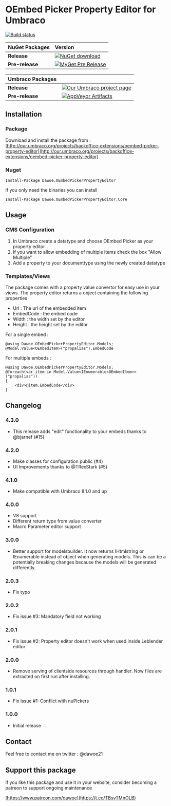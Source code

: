 # OEmbed Picker Property Editor for Umbraco  

[![Build status](https://ci.appveyor.com/api/projects/status/glmu0g4euryf70o1?svg=true)](https://ci.appveyor.com/project/dawoe/oembed-picker-property-editor)



|NuGet Packages    |Version           |
|:-----------------|:-----------------|
|**Release**|[![NuGet download](http://img.shields.io/nuget/v/Dawoe.OEmbedPickerPropertyEditor.svg)](https://www.nuget.org/packages/Dawoe.OEmbedPickerPropertyEditor)
|**Pre-release**|[![MyGet Pre Release](https://img.shields.io/myget/dawoe-umbraco/vpre/Dawoe.OEmbedPickerPropertyEditor.svg)](https://www.myget.org/feed/dawoe-umbraco/package/nuget/Dawoe.OEmbedPickerPropertyEditor)

|Umbraco Packages  |                  |
|:-----------------|:-----------------|
|**Release**|[![Our Umbraco project page](https://img.shields.io/badge/our-umbraco-orange.svg)](https://our.umbraco.org/projects/backoffice-extensions/oembed-picker-property-editor/) 
|**Pre-release**| [![AppVeyor Artifacts](https://img.shields.io/badge/appveyor-umbraco-orange.svg)](https://ci.appveyor.com/project/dawoe/oembed-picker-property-editor/build/artifacts)

## Installation

### Package

Download and install the package from : [http://our.umbraco.org/projects/backoffice-extensions/oembed-picker-property-editor](http://our.umbraco.org/projects/backoffice-extensions/oembed-picker-property-editor)

### Nuget

`Install-Package Dawoe.OEmbedPickerPropertyEditor`

If you only need the binaries you can install

`Install-Package Dawoe.OEmbedPickerPropertyEditor.Core`

## Usage

### CMS Configuration

1.  In Umbraco create a datatype and choose OEmbed Picker as your property editor
2.  If you want to allow embedding of multiple items check the box "Allow Multiple"
3.  Add a property to your documenttype using the newly created datatype

### Templates/Views

The package comes with a property value convertor for easy use in your views. The property editor returns a object containing the following properties 

- Url : The url of the embedded item
- EmbedCode : the embed code 
- Width : the width set by the editor
- Height : the height set by the editor

For a single embed :

 ```
 @using Dawoe.OEmbedPickerPropertyEditor.Models;
 @Model.Value<OEmbedItem>("propalias").EmbedCode
 ```

For multiple embeds : 

 ```
 @using Dawoe.OEmbedPickerPropertyEditor.Models;
 @foreach(var item in Model.Value<IEnumerable<OEmbedItem>>("propalias")) 
 {
     <div>@item.EmbedCode</div>
 }
 ```

## Changelog

### 4.3.0
 - This release adds "edit" functionality to your embeds thanks to @bjarnef (#15)

### 4.2.0

- Make classes for configuration public (#4)
- UI Improvements thanks to @TRexStark (#5)

### 4.1.0

- Make compatible with Umbraco 8.1.0 and up

### 4.0.0

- V8 support
- Different return type from value converter
- Macro Parameter editor support

### 3.0.0

- Better support for modelsbuilder. It now returns IHtmlstring or IEnumerable<IHtmlstring> instead of object when generating models. 
This is can be a potentially breaking changes because the models will be generated differently.

### 2.0.3

- Fix typo

### 2.0.2
- Fix issue #3: Mandatory field not working

### 2.0.1
- Fix issue #2: Property editor doesn't work when used inside Leblender editor

### 2.0.0
- Remove serving of clientside resources through handler. Now files are extracted on first run after installing.

### 1.0.1
- Fix issue #1: Conflict with nuPickers

### 1.0.0
- Initial release



## Contact

Feel free to contact me on twitter : @dawoe21


## Support this package ##

If you like this package and use it in your website, consider becoming a patreon to support ongoing maintenance

[https://www.patreon.com/dawoe](https://t.co/TBsvTMnOLB)


